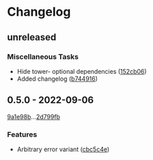 # Changelog

## unreleased

### Miscellaneous Tasks

- Hide tower- optional dependencies ([152cb06](152cb06e0a9428d53290240b739aab383daa8614))
- Added changelog ([b744916](b744916dfe6ab265f89ddd20f609fd50124cb08a))

## 0.5.0 - 2022-09-06

[9a1e98b](9a1e98bb121d7971c5936c5c878563d6dce802ac)...[2d799fb](2d799fbd926f30d588047ea1e24a9cccb3698496)

### Features

- Arbitrary error variant ([cbc5c4e](cbc5c4ecc41dc900a96b06c9d08aea23892f551c))

<!-- generated by git-cliff -->
